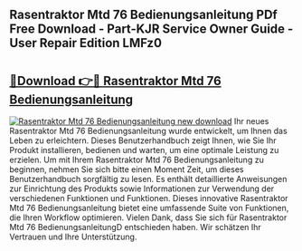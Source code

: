 ## Rasentraktor Mtd 76 Bedienungsanleitung PDf Free Download - Part-KJR Service Owner Guide - User Repair Edition LMFz0

# <h2><a href="http://df4qsmn.blite.top/?on=Rasentraktor+Mtd+76+Bedienungsanleitung">🔗Download 👉🔴 Rasentraktor Mtd 76 Bedienungsanleitung</a></h2>

[![Rasentraktor Mtd 76 Bedienungsanleitung new download](https://i.imgur.com/lujVjoI.png)](http://df4qsmn.blite.top/?on=Rasentraktor+Mtd+76+Bedienungsanleitung)
Ihr neues Rasentraktor Mtd 76 Bedienungsanleitung wurde entwickelt, um Ihnen das Leben zu erleichtern. Dieses Benutzerhandbuch zeigt Ihnen, wie Sie Ihr Produkt installieren, bedienen und warten, um eine optimale Leistung zu erzielen. Um mit Ihrem Rasentraktor Mtd 76 Bedienungsanleitung zu beginnen, nehmen Sie sich bitte einen Moment Zeit, um dieses Benutzerhandbuch sorgfältig zu lesen. Es enthält detaillierte Anweisungen zur Einrichtung des Produkts sowie Informationen zur Verwendung der verschiedenen Funktionen und Funktionen. Dieses innovative Rasentraktor Mtd 76 Bedienungsanleitung bietet eine umfassende Suite von Funktionen, die Ihren Workflow optimieren. Vielen Dank, dass Sie sich für Rasentraktor Mtd 76 BedienungsanleitungD entschieden haben. Wir schätzen Ihr Vertrauen und Ihre Unterstützung.
